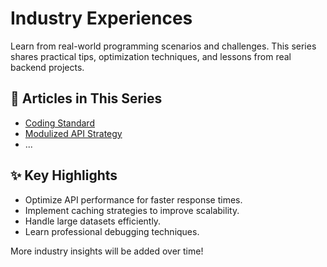 # Industry Experiences

Learn from real-world programming scenarios and challenges. This series shares practical tips, optimization techniques, and lessons from real backend projects.

## 📂 Articles in This Series

- [Coding Standard](01_Code_Standard_CN.md)
- [Modulized API Strategy](02_API_Structure_CN.md)
- ...

## ✨ Key Highlights

- Optimize API performance for faster response times.
- Implement caching strategies to improve scalability.
- Handle large datasets efficiently.
- Learn professional debugging techniques.

More industry insights will be added over time!
